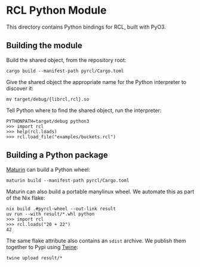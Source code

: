 # RCL Python Module

This directory contains Python bindings for RCL, built with PyO3.

## Building the module

Build the shared object, from the repository root:

    cargo build --manifest-path pyrcl/Cargo.toml

Give the shared object the appropriate name for the Python interpreter to
discover it:

    mv target/debug/{librcl,rcl}.so

Tell Python where to find the shared object, run the interpreter:

    PYTHONPATH=target/debug python3
    >>> import rcl
    >>> help(rcl.loads)
    >>> rcl.load_file("examples/buckets.rcl")

## Building a Python package

[Maturin] can build a Python wheel:

    maturin build --manifest-path pyrcl/Cargo.toml

Maturin can also build a portable manylinux wheel. We automate this as part of
the Nix flake:

    nix build .#pyrcl-wheel --out-link result
    uv run --with result/*.whl python
    >>> import rcl
    >>> rcl.loads("20 + 22")
    42

The same flake attribute also contains an `sdist` archive. We publish them
together to Pypi using [Twine]:

    twine upload result/*

[Maturin]: https://www.maturin.rs/
[Twine]:   https://twine.readthedocs.io/en/latest/
